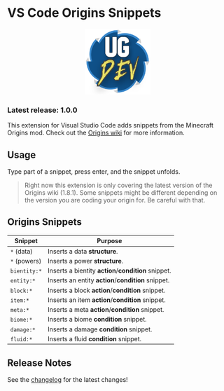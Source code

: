# VS Code Origins Snippets

<div align=center>
    <img src="icon.png" style="width: 150px">
</div>

### **Latest release: 1.0.0**
This extension for Visual Studio Code adds snippets from the Minecraft Origins mod. Check out the [Origins wiki](https://origins.readthedocs.io/en/latest) for more information.

## Usage
Type part of a snippet, press enter, and the snippet unfolds.

> Right now this extension is only covering the latest version of the Origins wiki (1.8.1). Some snippets might be different depending on the version you are coding your origin for. Be careful with that.

## Origins Snippets
| Snippet          | Purpose                                               |
| ---------------- | ----------------------------------------------------- |
| `*` (data)       | Inserts a data **structure**.                         |
| `*` (powers)     | Inserts a power **structure**.                        |
| `bientity:*`     | Inserts a bientity **action**/**condition** snippet.  |
| `entity:*`       | Inserts an entity **action**/**condition** snippet.   |
| `block:*`        | Inserts a block **action**/**condition** snippet.     |
| `item:*`         | Inserts an item **action**/**condition** snippet.     |
| `meta:*`         | Inserts a meta **action**/**condition** snippet.      |
| `biome:*`        | Inserts a biome **condition** snippet.                |
| `damage:*`       | Inserts a damage **condition** snippet.               |
| `fluid:*`        | Inserts a fluid **condition** snippet.                |

## Release Notes
See the [changelog](CHANGELOG.md) for the latest changes!
